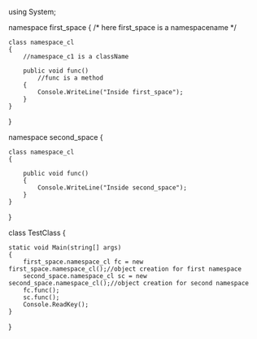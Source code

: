 using System;

namespace first_space
{
    /* here  first_space is a namespacename  */

    class namespace_cl
    {
        //namespace_c1 is a className

        public void func()
            //func is a method
        {
            Console.WriteLine("Inside first_space");
        }
    }
}

namespace second_space
{

    class namespace_cl
    {

        public void func()
        {
            Console.WriteLine("Inside second_space");
        }
    }
}

class TestClass
{

    static void Main(string[] args)
    {
        first_space.namespace_cl fc = new first_space.namespace_cl();//object creation for first namespace
        second_space.namespace_cl sc = new second_space.namespace_cl();//object creation for second namespace 
        fc.func();
        sc.func();
        Console.ReadKey();
    }
}
